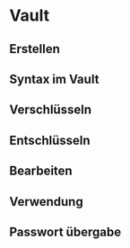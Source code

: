 # Vault

## Erstellen

## Syntax im Vault

## Verschlüsseln

## Entschlüsseln

## Bearbeiten

## Verwendung

## Passwort übergabe
